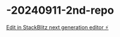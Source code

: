 # -20240911-2nd-repo

[Edit in StackBlitz next generation editor ⚡️](https://stackblitz.com/~/github.com/IdontKnowHowToScript/-20240911-2nd-repo)